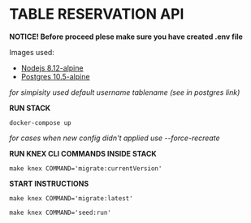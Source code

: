 # TABLE RESERVATION API

__NOTICE! Before proceed plese make sure you have created .env file__

Images used: 
- [Nodejs 8.12-alpine][1]
- [Postgres 10.5-alpine][2]

_for simpisity used default username tablename (see in postgres link)_

**RUN STACK**
```
docker-compose up
```
_for cases when new config didn't applied use --force-recreate_

**RUN KNEX CLI COMMANDS INSIDE STACK**
```
make knex COMMAND='migrate:currentVersion'
```

**START INSTRUCTIONS**

```
make knex COMMAND='migrate:latest'
```
```
make knex COMMAND='seed:run'
```

[1]: https://hub.docker.com/_/node/
[2]: https://hub.docker.com/_/postgres/